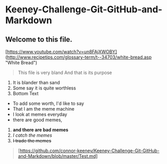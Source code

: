 # Keeney-Challenge-Git-GitHub-and-Markdown
## Welcome to this file.
[https://www.youtube.com/watch?v=un8FAjXWOBY]
(http://www.recipetips.com/glossary-term/t--34703/white-bread.asp "White Bread")
>This file is very bland
>And that is its purpose
1. It is blander than sand
2. Some say it is quite worthless
3. Bottom Text
* To add some worth, I'd like to say
* That I am the meme machine
* I look at memes everyday
* there are good memes,
1. **and there are bad memes**
1. *I catch the memes*
2. ~~I trade the memes~~ 
>[https://github.com/connor-keeney/Keeney-Challenge-Git-GitHub-and-Markdown/blob/master/Test.md]
